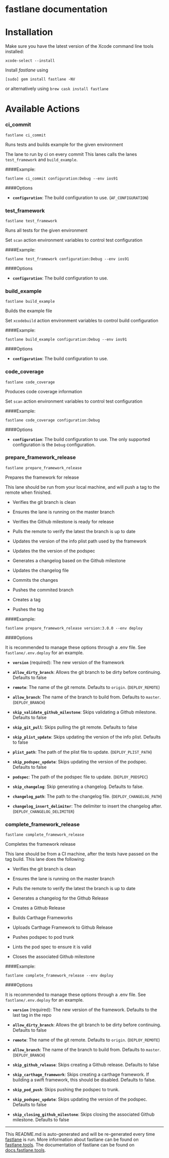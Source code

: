 fastlane documentation
================
# Installation

Make sure you have the latest version of the Xcode command line tools installed:

```
xcode-select --install
```

Install _fastlane_ using
```
[sudo] gem install fastlane -NV
```
or alternatively using `brew cask install fastlane`

# Available Actions
### ci_commit
```
fastlane ci_commit
```
Runs tests and builds example for the given environment

The lane to run by ci on every commit This lanes calls the lanes `test_framework` and `build_example`.

####Example:

```
fastlane ci_commit configuration:Debug --env ios91
```

####Options

 * **`configuration`**: The build configuration to use. (`AF_CONFIGURATION`)


### test_framework
```
fastlane test_framework
```
Runs all tests for the given environment

Set `scan` action environment variables to control test configuration

####Example:

```
fastlane test_framework configuration:Debug --env ios91
```

####Options

 * **`configuration`**: The build configuration to use.


### build_example
```
fastlane build_example
```
Builds the example file

Set `xcodebuild` action environment variables to control build configuration

####Example:

```
fastlane build_example configuration:Debug --env ios91
```

####Options

 * **`configuration`**: The build configuration to use.


### code_coverage
```
fastlane code_coverage
```
Produces code coverage information

Set `scan` action environment variables to control test configuration

####Example:

```
fastlane code_coverage configuration:Debug
```

####Options

 * **`configuration`**: The build configuration to use. The only supported configuration is the `Debug` configuration.


### prepare_framework_release
```
fastlane prepare_framework_release
```
Prepares the framework for release

This lane should be run from your local machine, and will push a tag to the remote when finished.

 * Verifies the git branch is clean

 * Ensures the lane is running on the master branch

 * Verifies the Github milestone is ready for release

 * Pulls the remote to verify the latest the branch is up to date

 * Updates the version of the info plist path used by the framework

 * Updates the the version of the podspec

 * Generates a changelog based on the Github milestone

 * Updates the changelog file

 * Commits the changes

 * Pushes the commited branch

 * Creates a tag

 * Pushes the tag

####Example:

```
fastlane prepare_framework_release version:3.0.0 --env deploy
```

####Options

It is recommended to manage these options through a .env file. See `fastlane/.env.deploy` for an example.

 * **`version`** (required): The new version of the framework

 * **`allow_dirty_branch`**: Allows the git branch to be dirty before continuing. Defaults to false

 * **`remote`**: The name of the git remote. Defaults to `origin`. (`DEPLOY_REMOTE`)

 * **`allow_branch`**: The name of the branch to build from. Defaults to `master`. (`DEPLOY_BRANCH`)

 * **`skip_validate_github_milestone`**: Skips validating a Github milestone. Defaults to false

 * **`skip_git_pull`**: Skips pulling the git remote. Defaults to false

 * **`skip_plist_update`**: Skips updating the version of the info plist. Defaults to false

 * **`plist_path`**: The path of the plist file to update. (`DEPLOY_PLIST_PATH`)

 * **`skip_podspec_update`**: Skips updating the version of the podspec. Defaults to false

 * **`podspec`**: The path of the podspec file to update. (`DEPLOY_PODSPEC`)

 * **`skip_changelog`**: Skip generating a changelog. Defaults to false.

 * **`changelog_path`**: The path to the changelog file. (`DEPLOY_CHANGELOG_PATH`)

 * **`changelog_insert_delimiter`**: The delimiter to insert the changelog after. (`DEPLOY_CHANGELOG_DELIMITER`)


### complete_framework_release
```
fastlane complete_framework_release
```
Completes the framework release

This lane should be from a CI machine, after the tests have passed on the tag build. This lane does the following:

 * Verifies the git branch is clean

 * Ensures the lane is running on the master branch

 * Pulls the remote to verify the latest the branch is up to date

 * Generates a changelog for the Github Release

 * Creates a Github Release

 * Builds Carthage Frameworks

 * Uploads Carthage Framework to Github Release

 * Pushes podspec to pod trunk

 * Lints the pod spec to ensure it is valid

 * Closes the associated Github milestone

####Example:

```
fastlane complete_framework_release --env deploy
```

####Options

It is recommended to manage these options through a .env file. See `fastlane/.env.deploy` for an example.

 * **`version`** (required): The new version of the framework. Defaults to the last tag in the repo

 * **`allow_dirty_branch`**: Allows the git branch to be dirty before continuing. Defaults to false

 * **`remote`**: The name of the git remote. Defaults to `origin`. (`DEPLOY_REMOTE`)

 * **`allow_branch`**: The name of the branch to build from. Defaults to `master`. (`DEPLOY_BRANCH`)

 * **`skip_github_release`**: Skips creating a Github release. Defaults to false

 * **`skip_carthage_framework`**: Skips creating a carthage framework. If building a swift framework, this should be disabled. Defaults to false.

 * **`skip_pod_push`**: Skips pushing the podspec to trunk.

 * **`skip_podspec_update`**: Skips updating the version of the podspec. Defaults to false

 * **`skip_closing_github_milestone`**: Skips closing the associated Github milestone. Defaults to false



----

This README.md is auto-generated and will be re-generated every time [fastlane](https://fastlane.tools) is run.
More information about fastlane can be found on [fastlane.tools](https://fastlane.tools).
The documentation of fastlane can be found on [docs.fastlane.tools](https://docs.fastlane.tools).

